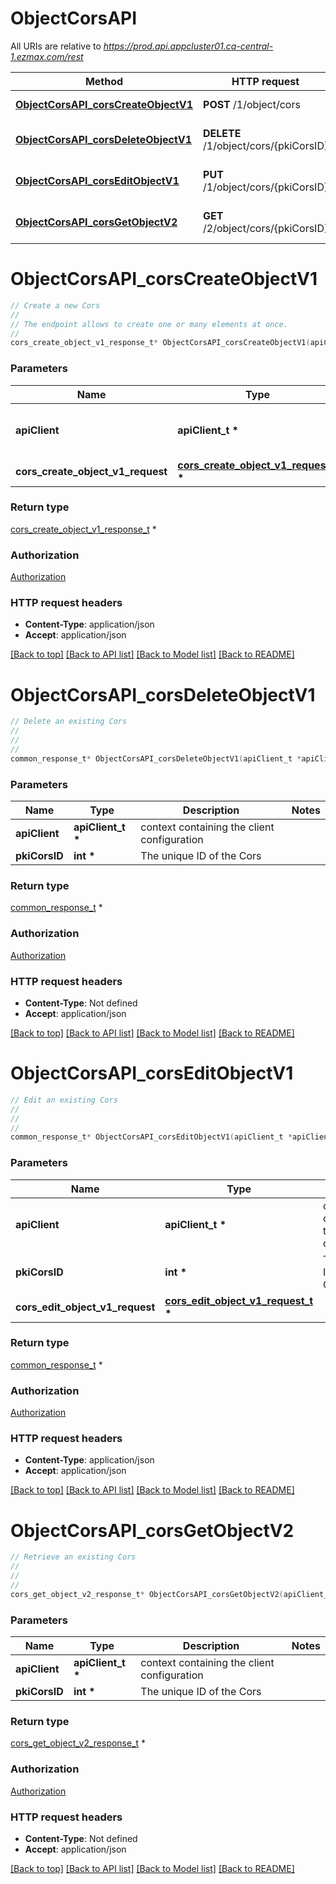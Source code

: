 # ObjectCorsAPI

All URIs are relative to *https://prod.api.appcluster01.ca-central-1.ezmax.com/rest*

Method | HTTP request | Description
------------- | ------------- | -------------
[**ObjectCorsAPI_corsCreateObjectV1**](ObjectCorsAPI.md#ObjectCorsAPI_corsCreateObjectV1) | **POST** /1/object/cors | Create a new Cors
[**ObjectCorsAPI_corsDeleteObjectV1**](ObjectCorsAPI.md#ObjectCorsAPI_corsDeleteObjectV1) | **DELETE** /1/object/cors/{pkiCorsID} | Delete an existing Cors
[**ObjectCorsAPI_corsEditObjectV1**](ObjectCorsAPI.md#ObjectCorsAPI_corsEditObjectV1) | **PUT** /1/object/cors/{pkiCorsID} | Edit an existing Cors
[**ObjectCorsAPI_corsGetObjectV2**](ObjectCorsAPI.md#ObjectCorsAPI_corsGetObjectV2) | **GET** /2/object/cors/{pkiCorsID} | Retrieve an existing Cors


# **ObjectCorsAPI_corsCreateObjectV1**
```c
// Create a new Cors
//
// The endpoint allows to create one or many elements at once.
//
cors_create_object_v1_response_t* ObjectCorsAPI_corsCreateObjectV1(apiClient_t *apiClient, cors_create_object_v1_request_t *cors_create_object_v1_request);
```

### Parameters
Name | Type | Description  | Notes
------------- | ------------- | ------------- | -------------
**apiClient** | **apiClient_t \*** | context containing the client configuration |
**cors_create_object_v1_request** | **[cors_create_object_v1_request_t](cors_create_object_v1_request.md) \*** |  | 

### Return type

[cors_create_object_v1_response_t](cors_create_object_v1_response.md) *


### Authorization

[Authorization](../README.md#Authorization)

### HTTP request headers

 - **Content-Type**: application/json
 - **Accept**: application/json

[[Back to top]](#) [[Back to API list]](../README.md#documentation-for-api-endpoints) [[Back to Model list]](../README.md#documentation-for-models) [[Back to README]](../README.md)

# **ObjectCorsAPI_corsDeleteObjectV1**
```c
// Delete an existing Cors
//
// 
//
common_response_t* ObjectCorsAPI_corsDeleteObjectV1(apiClient_t *apiClient, int *pkiCorsID);
```

### Parameters
Name | Type | Description  | Notes
------------- | ------------- | ------------- | -------------
**apiClient** | **apiClient_t \*** | context containing the client configuration |
**pkiCorsID** | **int \*** | The unique ID of the Cors | 

### Return type

[common_response_t](common_response.md) *


### Authorization

[Authorization](../README.md#Authorization)

### HTTP request headers

 - **Content-Type**: Not defined
 - **Accept**: application/json

[[Back to top]](#) [[Back to API list]](../README.md#documentation-for-api-endpoints) [[Back to Model list]](../README.md#documentation-for-models) [[Back to README]](../README.md)

# **ObjectCorsAPI_corsEditObjectV1**
```c
// Edit an existing Cors
//
// 
//
common_response_t* ObjectCorsAPI_corsEditObjectV1(apiClient_t *apiClient, int *pkiCorsID, cors_edit_object_v1_request_t *cors_edit_object_v1_request);
```

### Parameters
Name | Type | Description  | Notes
------------- | ------------- | ------------- | -------------
**apiClient** | **apiClient_t \*** | context containing the client configuration |
**pkiCorsID** | **int \*** | The unique ID of the Cors | 
**cors_edit_object_v1_request** | **[cors_edit_object_v1_request_t](cors_edit_object_v1_request.md) \*** |  | 

### Return type

[common_response_t](common_response.md) *


### Authorization

[Authorization](../README.md#Authorization)

### HTTP request headers

 - **Content-Type**: application/json
 - **Accept**: application/json

[[Back to top]](#) [[Back to API list]](../README.md#documentation-for-api-endpoints) [[Back to Model list]](../README.md#documentation-for-models) [[Back to README]](../README.md)

# **ObjectCorsAPI_corsGetObjectV2**
```c
// Retrieve an existing Cors
//
// 
//
cors_get_object_v2_response_t* ObjectCorsAPI_corsGetObjectV2(apiClient_t *apiClient, int *pkiCorsID);
```

### Parameters
Name | Type | Description  | Notes
------------- | ------------- | ------------- | -------------
**apiClient** | **apiClient_t \*** | context containing the client configuration |
**pkiCorsID** | **int \*** | The unique ID of the Cors | 

### Return type

[cors_get_object_v2_response_t](cors_get_object_v2_response.md) *


### Authorization

[Authorization](../README.md#Authorization)

### HTTP request headers

 - **Content-Type**: Not defined
 - **Accept**: application/json

[[Back to top]](#) [[Back to API list]](../README.md#documentation-for-api-endpoints) [[Back to Model list]](../README.md#documentation-for-models) [[Back to README]](../README.md)

